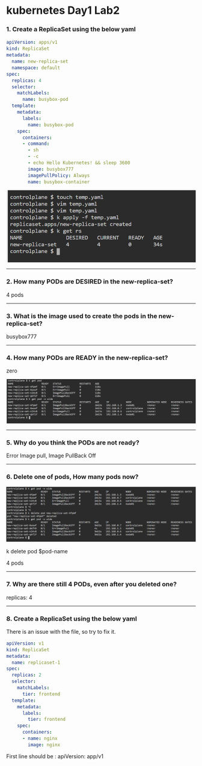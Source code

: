 # kubernetes Day1 Lab2


### 1. Create a ReplicaSet using the below yaml

```yaml
apiVersion: apps/v1
kind: ReplicaSet
metadata:
  name: new-replica-set
  namespace: default
spec:
  replicas: 4
  selector:
    matchLabels:
      name: busybox-pod
  template:
    metadata:
      labels:
        name: busybox-pod
    spec:
      containers:
      - command:
        - sh
        - -c
        - echo Hello Kubernetes! && sleep 3600
        image: busybox777
        imagePullPolicy: Always
        name: busybox-container
```

![alt](./images/1.png)

---

### 2. How many PODs are DESIRED in the new-replica-set?

4 pods

---

### 3. What is the image used to create the pods in the new-replica-set?

busybox777

---

### 4. How many PODs are READY in the new-replica-set?

zero

![alt](images/2.png)

---

### 5. Why do you think the PODs are not ready?

Error Image pull, Image PullBack Off

---

### 6. Delete one of pods, How many pods now?

![alt](images/6.png)

k delete pod $pod-name

4 pods 

---

### 7. Why are there still 4 PODs, even after you deleted one?

replicas: 4

---

### 8. Create a ReplicaSet using the below yaml

There is an issue with the file, so try to fix it.

```yaml
apiVersion: v1
kind: ReplicaSet
metadata:
  name: replicaset-1
spec:
  replicas: 2
  selector:
    matchLabels:
      tier: frontend
  template:
    metadata:
      labels:
        tier: frontend
    spec:
      containers:
      - name: nginx
        image: nginx
```

First line should be : apiVersion: app/v1
